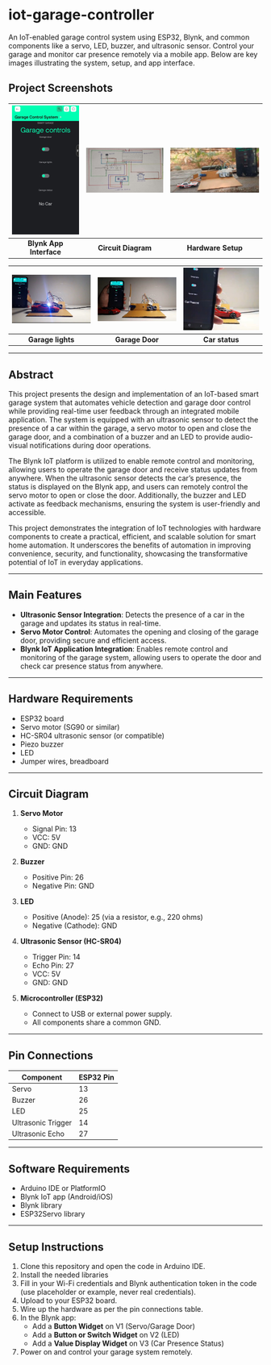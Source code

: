# iot-garage-controller

An IoT-enabled garage control system using ESP32, Blynk, and common components like a servo, LED, buzzer, and ultrasonic sensor. Control your garage and monitor car presence remotely via a mobile app.
Below are key images illustrating the system, setup, and app interface. 

## Project Screenshots

| ![Image 1](blynk_demo.jpg) | ![Image 2](img1.jpg) | ![Image 3](setup.jpg) |
|:-----------------------------:|:-----------------------------:|:-----------------------------:|
| **Blynk App Interface**       | **Circuit Diagram**           | **Hardware Setup**            |

| ![Image 4](img2.jpg) | ![Image 5](servo.jpg) | ![Image 6](img3.jpg) |
|:-----------------------------:|:-----------------------------:|:-----------------------------:|
| **Garage lights**     | **Garage Door**       | **Car status**     |


---

## Abstract

This project presents the design and implementation of an IoT-based smart garage system that automates vehicle detection and garage door control while providing real-time user feedback through an integrated mobile application. The system is equipped with an ultrasonic sensor to detect the presence of a car within the garage, a servo motor to open and close the garage door, and a combination of a buzzer and an LED to provide audio-visual notifications during door operations.

The Blynk IoT platform is utilized to enable remote control and monitoring, allowing users to operate the garage door and receive status updates from anywhere. When the ultrasonic sensor detects the car’s presence, the status is displayed on the Blynk app, and users can remotely control the servo motor to open or close the door. Additionally, the buzzer and LED activate as feedback mechanisms, ensuring the system is user-friendly and accessible.

This project demonstrates the integration of IoT technologies with hardware components to create a practical, efficient, and scalable solution for smart home automation. It underscores the benefits of automation in improving convenience, security, and functionality, showcasing the transformative potential of IoT in everyday applications.

---

## Main Features

- **Ultrasonic Sensor Integration**: Detects the presence of a car in the garage and updates its status in real-time.
- **Servo Motor Control**: Automates the opening and closing of the garage door, providing secure and efficient access.
- **Blynk IoT Application Integration**: Enables remote control and monitoring of the garage system, allowing users to operate the door and check car presence status from anywhere.

---

## Hardware Requirements

- ESP32 board
- Servo motor (SG90 or similar)
- HC-SR04 ultrasonic sensor (or compatible)
- Piezo buzzer
- LED
- Jumper wires, breadboard

---

## Circuit Diagram

1. **Servo Motor**
    - Signal Pin: 13
    - VCC: 5V
    - GND: GND

2. **Buzzer**
    - Positive Pin: 26
    - Negative Pin: GND

3. **LED**
    - Positive (Anode): 25 (via a resistor, e.g., 220 ohms)
    - Negative (Cathode): GND

4. **Ultrasonic Sensor (HC-SR04)**
    - Trigger Pin: 14
    - Echo Pin: 27
    - VCC: 5V
    - GND: GND

5. **Microcontroller (ESP32)**
    - Connect to USB or external power supply.
    - All components share a common GND.

---

## Pin Connections

| Component            | ESP32 Pin |
|----------------------|-----------|
| Servo                | 13        |
| Buzzer               | 26        |
| LED                  | 25        |
| Ultrasonic Trigger   | 14        |
| Ultrasonic Echo      | 27        |

---

## Software Requirements

- Arduino IDE or PlatformIO
- Blynk IoT app (Android/iOS)
- Blynk library
- ESP32Servo library

---

## Setup Instructions

1. Clone this repository and open the code in Arduino IDE.
2. Install the needed libraries 
3. Fill in your Wi-Fi credentials and Blynk authentication token in the code (use placeholder or example, never real credentials).
4. Upload to your ESP32 board.
5. Wire up the hardware as per the pin connections table.
6. In the Blynk app:
    - Add a **Button Widget** on V1 (Servo/Garage Door)
    - Add a **Button or Switch Widget** on V2 (LED)
    - Add a **Value Display Widget** on V3 (Car Presence Status)
7. Power on and control your garage system remotely.






